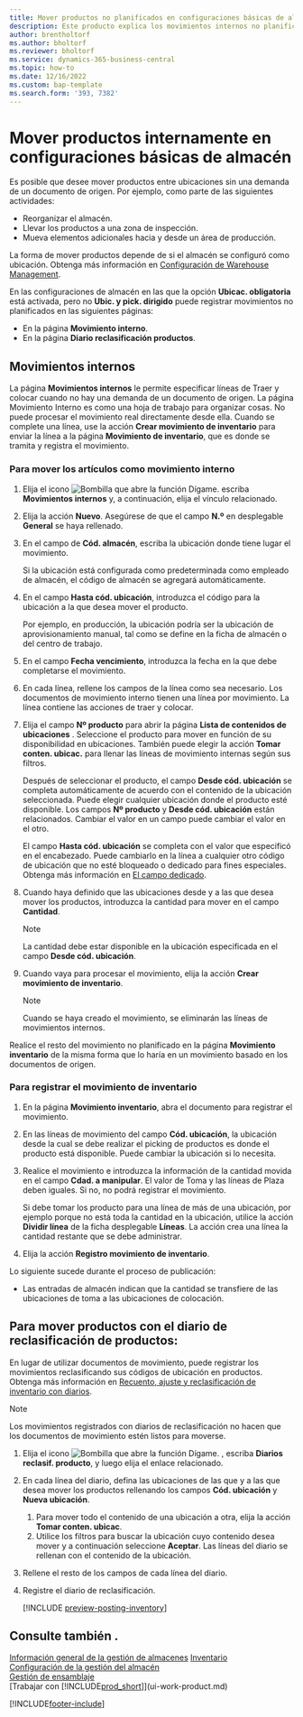 ```yaml
---
title: Mover productos no planificados en configuraciones básicas de almacén
description: Este producto explica los movimientos internos no planificados entre ubicaciones sin una demanda de un documento de origen.
author: brentholtorf
ms.author: bholtorf
ms.reviewer: bholtorf
ms.service: dynamics-365-business-central
ms.topic: how-to
ms.date: 12/16/2022
ms.custom: bap-template
ms.search.form: '393, 7382'
---
```

# Mover productos internamente en configuraciones básicas de almacén

Es posible que desee mover productos entre ubicaciones sin una demanda de un documento de origen. Por ejemplo, como parte de las siguientes actividades:

* Reorganizar el almacén.
* Llevar los productos a una zona de inspección.
* Mueva elementos adicionales hacia y desde un área de producción. 

La forma de mover productos depende de si el almacén se configuró como ubicación. Obtenga más información en [Configuración de Warehouse Management](warehouse-setup-warehouse.md).

En las configuraciones de almacén en las que la opción **Ubicac. obligatoria** está activada, pero no **Ubic. y pick. dirigido** puede registrar movimientos no planificados en las siguientes páginas:  

* En la página **Movimiento interno**.
* En la página **Diario reclasificación productos**.  

## Movimientos internos

La página **Movimientos internos** le permite especificar líneas de Traer y colocar cuando no hay una demanda de un documento de origen. La página Movimiento Interno es como una hoja de trabajo para organizar cosas. No puede procesar el movimiento real directamente desde ella. Cuando se complete una línea, use la acción **Crear movimiento de inventario** para enviar la línea a la página **Movimiento de inventario**, que es donde se tramita y registra el movimiento.

### Para mover los artículos como movimiento interno

1. Elija el icono ![Bombilla que abre la función Dígame.](media/ui-search/search_small.png "Dígame qué desea hacer") escriba **Movimientos internos** y, a continuación, elija el vínculo relacionado.  
2. Elija la acción **Nuevo**. Asegúrese de que el campo **N.º** en desplegable **General** se haya rellenado.
3. En el campo de **Cód. almacén**, escriba la ubicación donde tiene lugar el movimiento.  

    Si la ubicación está configurada como predeterminada como empleado de almacén, el código de almacén se agregará automáticamente.  
4. En el campo **Hasta cód. ubicación**, introduzca el código para la ubicación a la que desea mover el producto.

    Por ejemplo, en producción, la ubicación podría ser la ubicación de aprovisionamiento manual, tal como se define en la ficha de almacén o del centro de trabajo.  
5. En el campo **Fecha vencimiento**, introduzca la fecha en la que debe completarse el movimiento.  
6. En cada línea, rellene los campos de la línea como sea necesario. Los documentos de movimiento interno tienen una línea por movimiento. La línea contiene las acciones de traer y colocar.
7. Elija el campo **Nº producto** para abrir la página **Lista de contenidos de ubicaciones** . Seleccione el producto para mover en función de su disponibilidad en ubicaciones. También puede elegir la acción **Tomar conten. ubicac.** para llenar las líneas de movimiento internas según sus filtros.  

    Después de seleccionar el producto, el campo **Desde cód. ubicación** se completa automáticamente de acuerdo con el contenido de la ubicación seleccionada. Puede elegir cualquier ubicación donde el producto esté disponible. Los campos **Nº producto** y **Desde cód. ubicación** están relacionados. Cambiar el valor en un campo puede cambiar el valor en el otro.  

    El campo **Hasta cód. ubicación** se completa con el valor que especificó en el encabezado. Puede cambiarlo en la línea a cualquier otro código de ubicación que no esté bloqueado o dedicado para fines especiales. Obtenga más información en [El campo dedicado](warehouse-how-to-create-individual-bins.md#the-dedicated-field).  

8. Cuando haya definido que las ubicaciones desde y a las que desea mover los productos, introduzca la cantidad para mover en el campo **Cantidad**.  

    > [!NOTE]  
    > La cantidad debe estar disponible en la ubicación especificada en el campo **Desde cód. ubicación**.  

9. Cuando vaya para procesar el movimiento, elija la acción **Crear movimiento de inventario**.  

    > [!NOTE]  
    >  Cuando se haya creado el movimiento, se eliminarán las líneas de movimientos internos.  

Realice el resto del movimiento no planificado en la página **Movimiento inventario** de la misma forma que lo haría en un movimiento basado en los documentos de origen.

### Para registrar el movimiento de inventario

1. En la página **Movimiento inventario**, abra el documento para registrar el movimiento.  
2. En las líneas de movimiento del campo **Cód. ubicación**, la ubicación desde la cual se debe realizar el picking de productos es donde el producto está disponible. Puede cambiar la ubicación si lo necesita.
3. Realice el movimiento e introduzca la información de la cantidad movida en el campo **Cdad. a manipular**. El valor de Toma y las líneas de Plaza deben iguales. Si no, no podrá registrar el movimiento.

    Si debe tomar los producto para una línea de más de una ubicación, por ejemplo porque no está toda la cantidad en la ubicación, utilice la acción **Dividir línea** de la ficha desplegable **Líneas**. La acción crea una línea la cantidad restante que se debe administrar.  
4. Elija la acción **Registro movimiento de inventario**.  

Lo siguiente sucede durante el proceso de publicación:

* Las entradas de almacén indican que la cantidad se transfiere de las ubicaciones de toma a las ubicaciones de colocación.

## Para mover productos con el diario de reclasificación de productos:

En lugar de utilizar documentos de movimiento, puede registrar los movimientos reclasificando sus códigos de ubicación en productos. Obtenga más información en [Recuento, ajuste y reclasificación de inventario con diarios](inventory-how-count-adjust-reclassify.md).

> [!NOTE]  
> Los movimientos registrados con diarios de reclasificación no hacen que los documentos de movimiento estén listos para moverse.  

1. Elija el icono ![Bombilla que abre la función Dígame.](media/ui-search/search_small.png "Dígame qué desea hacer") , escriba **Diarios reclasif. producto**, y luego elija el enlace relacionado.  
2. En cada línea del diario, defina las ubicaciones de las que y a las que desea mover los productos rellenando los campos **Cód. ubicación** y **Nueva ubicación**.  

    1. Para mover todo el contenido de una ubicación a otra, elija la acción **Tomar conten. ubicac**.  
    2. Utilice los filtros para buscar la ubicación cuyo contenido desea mover y a continuación seleccione **Aceptar**. Las líneas del diario se rellenan con el contenido de la ubicación.  
3. Rellene el resto de los campos de cada línea del diario.
4. Registre el diario de reclasificación.  

    [!INCLUDE [preview-posting-inventory](includes/preview-posting-inventory.md)]

## Consulte también .

[Información general de la gestión de almacenes](design-details-warehouse-management.md)
[Inventario](inventory-manage-inventory.md)  
[Configuración de la gestión del almacén](warehouse-setup-warehouse.md)  
[Gestión de ensamblaje](assembly-assemble-items.md)  
[Trabajar con [!INCLUDE[prod_short](includes/prod_short.md)]](ui-work-product.md)


[!INCLUDE[footer-include](includes/footer-banner.md)]
